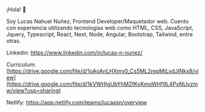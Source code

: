¡Hola! 👋

Soy Lucas Nahuel Nuñez, Frontend Developer/Maquetador web. Cuento con experiencia utilizando tecnologias web como HTML, CSS, JavaScript, Jquery, Typescript, React, Next, Node, Angular, Bootstrap, Tailwind, entre otras.

Linkedin: <a href="https://www.linkedin.com/in/lucas-n-nunez/" target="_blank">https://www.linkedin.com/in/lucas-n-nunez/</a>

Curriculum: <a href="[https://drive.google.com/file/d/1oAoAnLHXmy0_Cs5ML2repMtLvdJINkx8/view](https://drive.google.com/file/d/1kVWHIgUbYhMZfKyKmoWHf9L4PxNUvzmw/view?usp=sharing)" target="_blank">[https://drive.google.com/file/d/1oAoAnLHXmy0_Cs5ML2repMtLvdJINkx8/view](https://drive.google.com/file/d/1kVWHIgUbYhMZfKyKmoWHf9L4PxNUvzmw/view?usp=sharing)</a>

Netlify: <a href="https://app.netlify.com/teams/lucaasn/overview" target="_blank">https://app.netlify.com/teams/lucaasn/overview</a>


